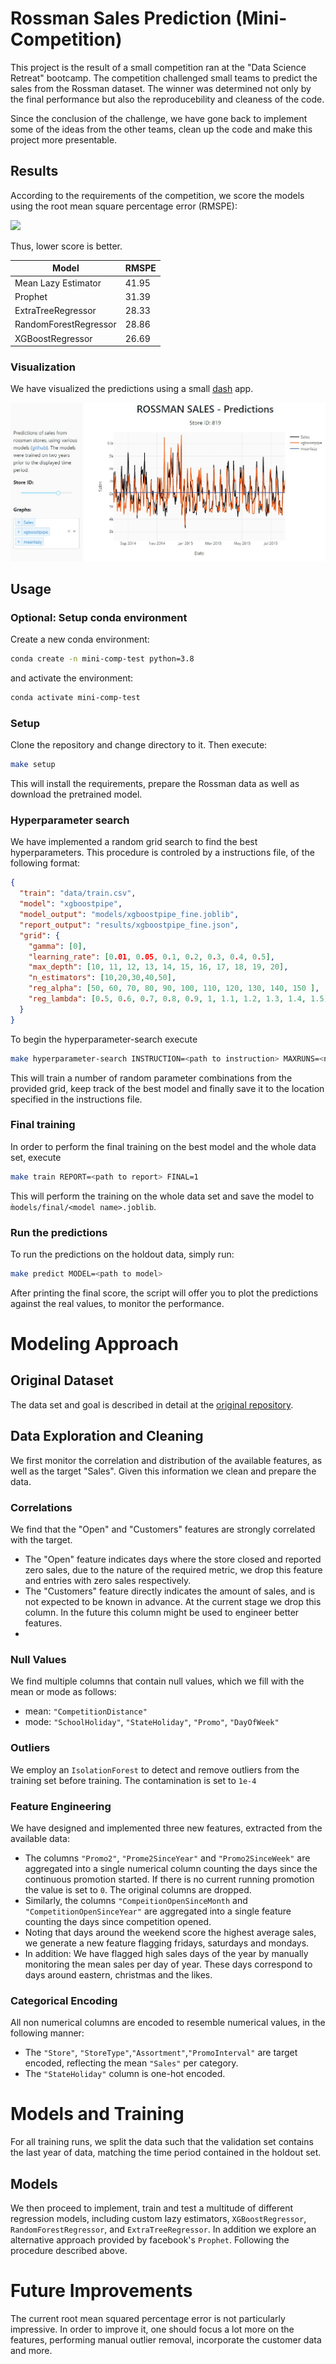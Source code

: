 # Rossman Sales Prediction (Mini-Competition)

This project is the result of a small competition ran at the "Data Science Retreat" bootcamp. The competition challenged small teams to predict the sales from the Rossman dataset. The winner was determined not only by the final performance but also the reproducebility and cleaness of the code.

Since the conclusion of the challenge, we have gone back to implement some of the ideas from the other teams, clean up the code and make this project more presentable.

## Results
According to the requirements of the competition, we score the models using the root mean square percentage error (RMSPE):

![](./assets/rmspe.png)

Thus, lower score is better.

|Model   | RMSPE   |
|---|---|
|Mean Lazy Estimator| 41.95|
|Prophet|31.39|
|ExtraTreeRegressor| 28.33|
|RandomForestRegressor| 28.86|
|XGBoostRegressor| 26.69 |
### Visualization
We have visualized the predictions using a small [dash](http://minicomp-dash-app.herokuapp.com/) app.

![preview](assets/dash_preview.jpg)
## Usage
### Optional: Setup conda environment
Create a new conda environment:
```bash
conda create -n mini-comp-test python=3.8
```
and activate the environment:
```bash
conda activate mini-comp-test
```
### Setup
Clone the repository and change directory to it. Then execute:
```bash
make setup
```
This will install the requirements, prepare the Rossman data as well as download the pretrained model.

### Hyperparameter search
We have implemented a random grid search to find the best hyperparameters.
This procedure is controled by a instructions file, of the following format:

```json
{
  "train": "data/train.csv",
  "model": "xgboostpipe",
  "model_output": "models/xgboostpipe_fine.joblib",
  "report_output": "results/xgboostpipe_fine.json",
  "grid": {
    "gamma": [0],
    "learning_rate": [0.01, 0.05, 0.1, 0.2, 0.3, 0.4, 0.5],
    "max_depth": [10, 11, 12, 13, 14, 15, 16, 17, 18, 19, 20],
    "n_estimators": [10,20,30,40,50],
    "reg_alpha": [50, 60, 70, 80, 90, 100, 110, 120, 130, 140, 150 ],
    "reg_lambda": [0.5, 0.6, 0.7, 0.8, 0.9, 1, 1.1, 1.2, 1.3, 1.4, 1.5]
  }
}
```

To begin the hyperparameter-search execute

```bash
make hyperparameter-search INSTRUCTION=<path to instruction> MAXRUNS=<number of max runs>
```

This will train a number of random parameter combinations from the provided grid, keep track of the best model and finally save it to the location specified in the instructions file.

### Final training
In order to perform the final training on the best model and the whole data set, execute

```bash
make train REPORT=<path to report> FINAL=1
```

This will perform the training on the whole data set and save the model to ```m̀odels/final/<model name>.joblib```.

### Run the predictions
To run the predictions on the holdout data, simply run:
```bash
make predict MODEL=<path to model>
```
After printing the final score, the script will offer you to plot the predictions against the real values, to monitor the performance.

# Modeling Approach
## Original Dataset
The data set and goal is described in detail at the [original repository](https://github.com/ADGEfficiency/minicomp-rossman).
## Data Exploration and Cleaning
We first monitor the correlation and distribution of the available features, as well as the target "Sales". Given this information we clean and prepare the data.

### Correlations
We find that the "Open" and "Customers" features are strongly correlated with the target.
- The "Open" feature indicates days where the store closed and reported zero sales, due to the nature of the required metric, we drop this feature and entries with zero sales respectively.
- The "Customers" feature directly indicates the amount of sales, and is not expected to be known in advance. At the current stage we drop this column. In the future this column might be used to engineer better features.
- 
### Null Values
We find multiple columns that contain null values, which we fill with the mean or mode as follows:
- mean: ``"CompetitionDistance"``
- mode: ``"SchoolHoliday"``, ``"StateHoliday"``, ``"Promo"``, ``"DayOfWeek"``

### Outliers
We employ an ``IsolationForest`` to detect and remove outliers from the training set before training. The contamination is set to ``1e-4``

### Feature Engineering
We have designed and implemented three new features, extracted from the available data:
- The columns ``"Promo2"``, ``"Prome2SinceYear"`` and ``"Promo2SinceWeek"`` are aggregated into a single numerical column counting the days since the continuous promotion started. If there is no current running promotion the value is set to ``0``. The original columns are dropped.
- Similarly, the columns ``"CompeitionOpenSinceMonth`` and ``"CompetitionOpenSinceYear"`` are aggregated into a single feature counting the days since competition opened.
- Noting that days around the weekend score the highest average sales, we generate a new feature flagging fridays, saturdays and mondays.
- In addition: We have flagged high sales days of the year by manually monitoring the mean sales per day of year. These days correspond to days around eastern, christmas and the likes.

### Categorical Encoding
All non numerical columns are encoded to resemble numerical values, in the following manner:
- The ``"Store"``, ``"StoreType"``,``"Assortment"``,``"PromoInterval"`` are target encoded, reflecting the mean ``"Sales"`` per category.
- The ``"StateHoliday"`` column is one-hot encoded.

# Models and Training
For all training runs, we split the data such that the validation set contains the last year of data, matching the time period contained in the holdout set.

## Models
We then proceed to implement, train and test a multitude of different regression models, including custom lazy estimators, ``XGBoostRegressor``, ``RandomForestRegressor``, and ``ExtraTreeRegressor``. In addition we explore an alternative approach provided by facebook's ``Prophet``.
Following the procedure described above.

# Future Improvements
The current root mean squared percentage error is not particularly impressive. In order to improve it, one should focus a lot more on the features, performing manual outlier removal, incorporate the customer data and more.